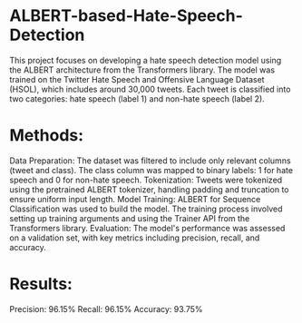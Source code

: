 # ALBERT-based-Hate-Speech-Detection

This project focuses on developing a hate speech detection model using the ALBERT architecture from the Transformers library. The model was trained on the Twitter Hate Speech and Offensive Language Dataset (HSOL), which includes around 30,000 tweets. Each tweet is classified into two categories: hate speech (label 1) and non-hate speech (label 2).

# Methods:

Data Preparation: The dataset was filtered to include only relevant columns (tweet and class). The class column was mapped to binary labels: 1 for hate speech and 0 for non-hate speech.
Tokenization: Tweets were tokenized using the pretrained ALBERT tokenizer, handling padding and truncation to ensure uniform input length.
Model Training: ALBERT for Sequence Classification was used to build the model. The training process involved setting up training arguments and using the Trainer API from the Transformers library.
Evaluation: The model's performance was assessed on a validation set, with key metrics including precision, recall, and accuracy.

# Results:
Precision: 96.15%
Recall: 96.15%
Accuracy: 93.75%
